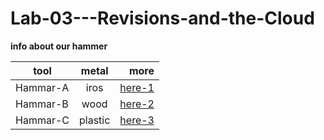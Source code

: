 # Lab-03---Revisions-and-the-Cloud

**info about our hammer**

| tool     |      metal    | more                                                                                                                        |
|----------|:-------------:|----------------------------------------------------------------------------------------------------------------------------:|
| Hammar-A |    iros       | [here-1](https://www.ebay.com/p/1104045260?iid=163689850504)                                                                |
| Hammar-B |    wood       | [here-2](https://www.ebay.com/p/1364678035?iid=172280753614&rt=nc)                                                          |
| Hammar-C |    plastic    | [here-3](https://www.ebay.com/itm/PROTO-1431DB-HAMMER-DEAD-BLOW-4-Lb-2/264811567321?hash=item3da7ffd8d9:g:3BoAAOSwSZ5dExpI) |
